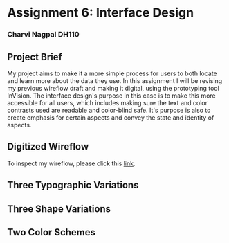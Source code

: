 # Assignment 6: Interface Design

### Charvi Nagpal DH110

## Project Brief

My project aims to make it a more simple process for users to both locate and learn more about the data they use. In this assignment I will be revising my previous wireflow draft and making it digital, using the prototyping tool InVision. The interface design's purpose in this case is to make this more accessible for all users, which includes making sure the text and color contrasts used are readable and color-blind safe. It's purpose is also to create emphasis for certain aspects and convey the state and identity of aspects. 

## Digitized Wireflow
To inspect my wireflow, please click this [link](). 

## Three Typographic Variations

## Three Shape Variations

## Two Color Schemes

